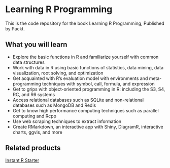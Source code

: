 # Learning R Programming

This is the code repository for the book Learning R Programming, Published by Packt.

## What you will learn

* Explore the basic functions in R and familiarize yourself with common data structures 
* Work with data in R using basic functions of statistics, data mining, data visualization, root solving, and optimization
* Get acquainted with R’s evaluation model with environments and meta-programming techniques with symbol, call, formula, and expression
* Get to grips with object-oriented programming in R: including the S3, S4, RC, and R6 systems
* Access relational databases such as SQLite and non-relational databases such as MongoDB and Redis
* Get to know high performance computing techniques such as parallel computing and Rcpp
* Use web scraping techniques to extract information
* Create RMarkdown, an interactive app with Shiny, DiagramR, interactive charts, ggvis, and more

## Related products

[Instant R Starter](https://www.packtpub.com/big-data-and-business-intelligence/instant-r-starter-instant?utm_source=github&utm_campaign=9781782163503&utm_medium=repository)
